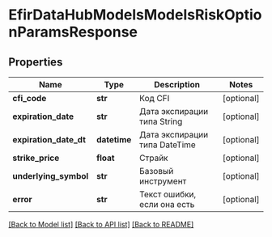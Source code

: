 # EfirDataHubModelsModelsRiskOptionParamsResponse

## Properties
Name | Type | Description | Notes
------------ | ------------- | ------------- | -------------
**cfi_code** | **str** | Код CFI | [optional] 
**expiration_date** | **str** | Дата экспирации типа String | [optional] 
**expiration_date_dt** | **datetime** | Дата экспирации типа DateTime | [optional] 
**strike_price** | **float** | Страйк | [optional] 
**underlying_symbol** | **str** | Базовый инструмент | [optional] 
**error** | **str** | Текст ошибки, если она есть | [optional] 

[[Back to Model list]](../README.md#documentation-for-models) [[Back to API list]](../README.md#documentation-for-api-endpoints) [[Back to README]](../README.md)

